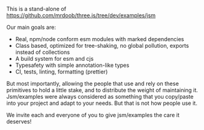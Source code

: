This is a stand-alone of https://github.com/mrdoob/three.js/tree/dev/examples/jsm

Our main goals are:

- Real, npm/node conform esm modules with marked dependencies
- Class based, optimized for tree-shaking, no global pollution, exports instead of collections
- A build system for esm and cjs
- Typesafety with simple annotation-like types
- CI, tests, linting, formatting (prettier)

But most importantly, allowing the people that use and rely on these primitives to hold a little stake, and to distribute the weight of maintaining it. Jsm/examples were always considered as something that you copy/paste into your project and adapt to your needs. But that is not how people use it.

We invite each and everyone of you to give jsm/examples the care it deserves!

